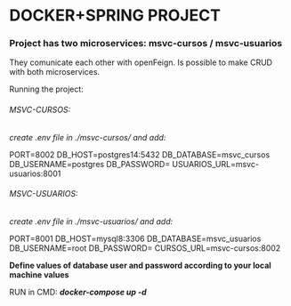 # DOCKER+SPRING PROJECT

### Project has two microservices: msvc-cursos / msvc-usuarios

They comunicate each other with openFeign. Is possible to make
CRUD with both microservices.

Running the project:

###### MSVC-CURSOS:
_create .env file in ./msvc-cursos/ and add:_

PORT=8002
DB_HOST=postgres14:5432
DB_DATABASE=msvc_cursos
DB_USERNAME=postgres
DB_PASSWORD=
USUARIOS_URL=msvc-usuarios:8001


###### MSVC-USUARIOS:

_create .env file in ./msvc-usuarios/ and add:_

PORT=8001
DB_HOST=mysql8:3306
DB_DATABASE=msvc_usuarios
DB_USERNAME=root
DB_PASSWORD=
CURSOS_URL=msvc-cursos:8002

**Define values of database user and password according
to your local machine values**


RUN in CMD:
***docker-compose up -d***

